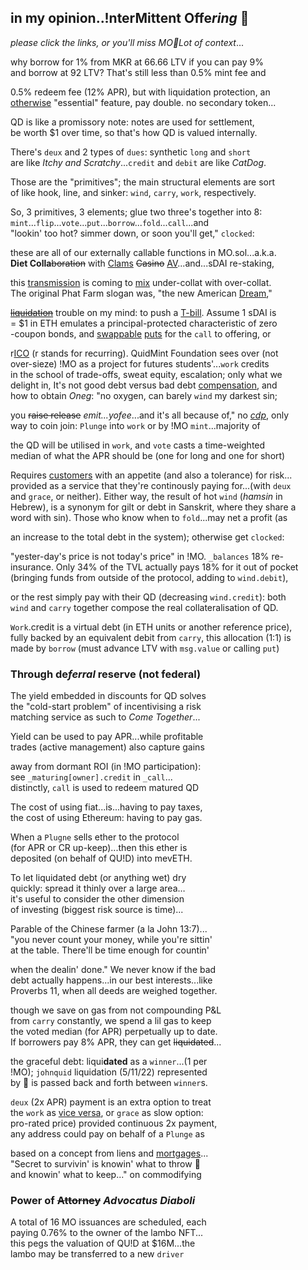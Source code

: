 ## in my opinion..!nterMittent Offe*ring* 💍 
*please click the links, or you'll miss MO🔨Lot of context*...  

why borrow for 1% from MKR at 66.66 LTV if you can pay 9%  
and borrow at 92 LTV? That's still less than 0.5% mint fee and  

0.5% redeem fee (12% APR), but with liquidation protection, an  
[otherwise](https://github.com/QuidLabs/iMO/blob/main/contracts/Lot.sol#L229) "essential" feature, pay double. no secondary token...  

QD is like a promissory note: notes are used for settlement,   
be worth $1 over time, so that's how QD is valued internally.

There's `deux` and 2 types of `dues`: synthetic `long` and `short`  
are like *Itchy and Scratchy*...`credit` and `debit` are like *CatDog*.  

Those are the "primitives"; the main structural elements are sort   
of like hook, line, and sinker: `wind`, `carry`, `work`, respectively.

So, 3 primitives, 3 elements; glue two three's together into 8:  
`mint`...`flip`...`vote`...`put`...`borrow`...`fold`...`call`...and    
"lookin' too hot? simmer down, or soon you'll get," `clocked`:  

these are all of our externally callable functions in MO.sol...a.k.a.   
**Diet Colla**~~boration~~ with [Clams](https://twitter.com/clammyclams/status/1781831323356733946) ~~Casino~~ [AV](https://youtu.be/1O25uUy90hU)...and...sDAI re-staking,  

this [transmission](https://en.wikipedia.org/wiki/Intercarrier_method) is coming to [mix](https://youtu.be/ndQM3kVb06I) under-collat with over-collat.  
 The original Phat Farm slogan was, "the new American [Dream](https://www.youtube.com/clip/Ugkx6KgnkNJTp-w6l-UJbXc0ctnAmo8LgdOU)," 

  
[~~liquidation~~](https://mirror.xyz/quid.eth/LZ4pS8tVAAkZVSYqJWoihs19cdMhgWESsLr9dIhvL40) trouble on my mind: to push a [T-bill](https://twitter.com/OuchMedPA/status/1740514556244623427). Assume 1 sDAI is  
= $1 in ETH emulates a principal-protected characteristic of zero  
-coupon bonds, and [swappable](https://twitter.com/guil_lambert/status/1772423853316219051) [puts](https://twitter.com/futurenomics/status/1766173245949014373) for the `call` to offering, or   

r[ICO](https://twitter.com/ceterispar1bus/status/1747212170960466316) (r stands for recurring). QuidMint Foundation sees over (not  
over-sieze) !MO as a project for futures students'...`work` credits   
in the school of trade-offs, sweat equity, escalation; only what we  
 delight in, It's not good debt versus bad debt [compensation](https://www.tabers.com/tabersonline/view/Tabers-Dictionary/730522/all/compensation),  and  
how to obtain *Oneg*:  "no oxygen, can barely `wind` my darkest sin; 

you ~~raise release~~ *emit...yofee*...and it's all because of,"  no [*cdp*](https://twitter.com/zellic_io/status/1688666477552193536), only   
 way to coin join: `Plunge` into `work` or by !MO `mint`...majority of  
 
the QD will be utilised in `work`, and `vote` casts a time-weighted  
median of what the APR should be (one for long and one for short)  

Requires [customers](https://twitter.com/QuidMint/status/1784201484143358433) with an appetite (and also a tolerance) for risk...  
provided as a service that they're continously paying for...(with `deux`  
and `grace`, or neither). Either way, the result of hot `wind` (*hamsin* in  
Hebrew), is a synonym for gilt or debt in Sanskrit, where they share a  
 word with sin). Those who know when to `fold`...may net a profit (as  
 
an increase to the total debt in the system); otherwise get `clocked`:  

"yester-day's price is not today's price" in !MO. `_balances` 18% re-  
insurance. Only 34% of the TVL actually pays 18% for it out of pocket  
(bringing  funds from outside of the protocol, adding to `wind.debit`),  

or the rest simply pay with their QD (decreasing `wind.credit`): both  
`wind` and `carry` together compose the real collateralisation of QD.

`Work`.credit is a virtual debt (in ETH units or another reference price),  
fully backed by an equivalent debit from `carry`, this allocation (1:1) is  
made by `borrow` (must advance LTV with `msg.value` or
calling `put`)

### Through de*ferral* reserve (not federal)

The yield embedded in discounts for QD solves   
the "cold-start problem" of incentivising a risk  
matching service as such to *Come Together*...   

Yield can be used to pay APR...while profitable  
trades (active management) also capture gains  

away from dormant ROI (in !MO participation):  
see `_maturing[owner].credit` in `_call`...   
distinctly, `call` is used to redeem matured QD  

The cost of using fiat...is...having to pay taxes,   
the cost of using Ethereum: having to pay gas.  

When a `Plugne` sells ether to the protocol  
(for APR or CR up-keep)...then this ether is  
deposited (on behalf of QU!D) into mevETH.  

To let liquidated debt (or anything wet) dry  
quickly: spread it thinly over a large area…  
it's useful to consider the other dimension   
of investing (biggest risk source is time)...   

Parable of the Chinese farmer (a la John 13:7)...   
"you never count your money, while you're sittin'  
at the table. There'll be time enough for countin'  

when the dealin' done." We never know if the bad  
debt actually happens...in our best interests...like  
Proverbs 11, when all deeds are weighed together.    

though we save on gas from not compounding P&L   
from `carry` constantly, we spend a lil gas to keep  
the voted median (for APR) perpetually up to date.   
If borrowers pay 8% APR, they can get ~~liquidated~~...

the graceful debt: liqui**dated** as a `winner`...(1 per  
!MO); `johnquid` liquidation (5/11/22) represented  
by 👕 is passed back and forth between `winner`s.  

`deux` (2x APR) payment is an extra option to treat  
the `work` as [vice versa](https://www.instagram.com/p/CnPsieFKzRQ/),
or `grace` as slow option:  
pro-rated price) provided continuous 2x payment,  
any address could pay on behalf of a `Plunge` as  

based on a concept from liens and [mortgages](https://en.wikipedia.org/wiki/Celebrity_bond)...  
"Secret to survivin' is knowin' what to throw 🏀  
and knowin' what to keep..." on commodifying 

### Power of ~~Attorney~~ *Advocatus Diaboli* 

A total of 16 MO issuances are scheduled, each  
paying 0.76% to the owner of the lambo NFT...  
this pegs the valuation of QU!D at $16M...the  
lambo may be transferred to a new `driver`  
